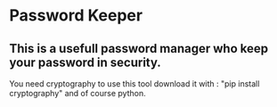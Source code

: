 # Password Keeper
## This is a usefull password manager who keep your password in security.
You need cryptography to use this tool download it with : "pip install cryptography" and of course python.

